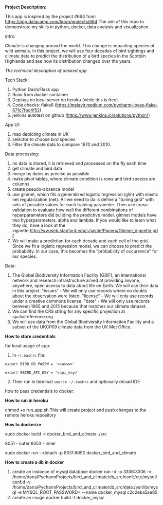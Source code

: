 **Project Description:**

This app is inspired by the project #664 from https://app.datacamp.com/learn/projects/664
The aim of this repo to demonstrate my skills in python, docker, data analysis and visualization

_Intro:_ 

Climate is changing around the world. This change is impacting species of wild animals. In this project, we will use four decades of bird sightings and climate data to predict the distribution of a bird species in the Scottish Highlands and see how its distribution changed over the years.

_The technical description of desired app_

Tech Stack:
1) Python Dash/Flask app
2) Runs from docker container
3) Deploys on local server on heroku (while this is free)
4) Code checks: flake8 (https://melevir.medium.com/pycharm-loves-flake-671c7fac4f52)
5) jenkins autotest on github (https://www.jenkins.io/solutions/python/)

App UI:
1) map depicting climate in UK
2) selector to choose bird species
3) Filter the climate data to compare 1970 and 2010.

Data processing:
1) no data is stored, it is retrieved and processed on the fly each time
1) get climate and bird data
2) merge by dates as precise as possible
3) make pivot tables, where climate condition is rows and bird species are columns
4) create pseudo-absence model
5) use glmnet, which fits a generalized logistic regression (glm) with elastic net regularization (net). All we need to do is define a "tuning grid" with sets of possible values for each training parameter. Then use cross-validation to evaluate how well the different combinations of hyperparameters did building the predictive model. glmnet models have two hyperparameters, alpha and lambda. If you would like to learn what they do, have a look at the vignette.http://ww.web.stanford.edu/~hastie/Papers/Glmnet_Vignette.pdf
6) We will make a prediction for each decade and each cell of the grid. Since we fit a logistic regression model, we can choose to predict the probability. In our case, this becomes the "probability of occurrence" for our species.


Data: 
1) The Global Biodiversity Information Facility (GBIF), an international network and research infrastructure aimed at providing anyone, anywhere, open access to data about life on Earth. We will use their data in this project.
    "issues" - We will only use records where no doubts about the observation were listed.
    "license" - We will only use records under a creative commons license.
    "date" - We will only use records between 1965 and 2015 because that matches our climate dataset.
2) We can find the CRS string for any specific projection at spatialreference.org.
5) We will use data from the Global Biodiversity Information Facility and a subset of the UKCP09 climate data from the UK Met Office.


**How to store credentials**

for local usage of app: 

1. In `~/.bashrc` file: 

`export BIRD_DB_PASSW = '<passw>'`

`export EBIRD_API_KEY = '<api_key>'`

2. Then run in terminal
`source ~/.bashrc`
and optionally reload IDE


how to pass credentials to docker: 


**How to run in heroku**

chmod +x run_app.sh
This will create project and push changes to the remote heroku repository

**How to dockerize**

sudo docker build -t docker_bird_and_climate ./src

8051 - outer
8050 - inner

sudo docker run --detach -p 8051:8050 docker_bird_and_climate 


**How to create a db in docker**

1. create an instance of mysql database
docker run -d -p 3306:3306 -v /home/daria/PycharmProjects/bird_and_climate/db_src/conf:/etc/mysql/conf.d -v /home/daria/PycharmProjects/bird_and_climate/db_src/data:/var/lib/mysql -e MYSQL_ROOT_PASSWORD=<passw> --name docker_mysql c2c2eba5ae85
3. create an image 
docker build -t docker_mysql